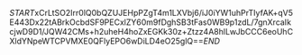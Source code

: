 $START$xCrLtSO2Irr0lQ0bQZUJEHpPZgT4m1LXVbj6/iJ0iYW1uhPrTIyfAK+qV5E443Dx22tABrkOcbdSF9PECxlZY60m9fDghSB3tFas0WB9p1zdL/7gnXrcaIkcjwD9D1/JQW42CMs+h2uheH4hoZxEGKk30z+Ztzz4A8hlLwJbCCC6eoUhCXldYNpeWTCPVMXE0QFlyEPO6wDiLD4eO25glQ==$END$
